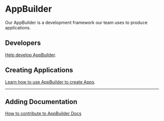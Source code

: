 # AppBuilder

Our AppBuilder is a development framework our team uses to produce applications.

## Developers

[Help develop AppBuilder](develop/Develop.md).

## Creating Applications

[Learn how to use AppBuilder to create Apps](user/Index.md).

---

## Adding Documentation

[How to contribute to AppBuilder Docs](CONTRIBUTING.md)
